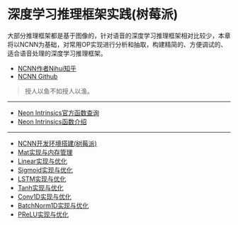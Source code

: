 # 深度学习推理框架实践(树莓派)

大部分推理框架都是基于图像的，针对语音的深度学习推理框架相对比较少，本章将以NCNN为基础，对常用OP实现进行分析和抽取，构建精简的、方便调试的、适合语音处理的深度学习推理框架。

- [NCNN作者Nihui知乎](https://www.zhihu.com/people/nihui-2)
- [NCNN Github](https://github.com/Tencent/ncnn)

> 授人以鱼不如授人以渔。

---

- [Neon Intrinsics官方函数查询](https://developer.arm.com/architectures/instruction-sets/intrinsics/)
- [Neon Intrinsics函数介绍](https://blog.csdn.net/baidu_37967613/article/details/75158610)

---

- [NCNN开发环境搭建(树莓派)](docs/深度学习推理框架实践(树莓派)/NCNN开发环境搭建(树莓派).md)
- [Mat实现与内存管理](docs/深度学习推理框架实践(树莓派)/Mat实现与内存管理.md)
- [Linear实现与优化](docs/深度学习推理框架实践(树莓派)/Linear实现与优化.md)
- [Sigmoid实现与优化](docs/深度学习推理框架实践(树莓派)/Sigmoid实现与优化.md)
- [LSTM实现与优化](docs/深度学习推理框架实践(树莓派)/LSTM实现与优化.md)
- [Tanh实现与优化](docs/深度学习推理框架实践(树莓派)/Tanh实现与优化.md)
- [Conv1D实现与优化](docs/深度学习推理框架实践(树莓派)/Conv1D实现与优化.md)
- [BatchNorm1D实现与优化](docs/深度学习推理框架实践(树莓派)/BatchNorm1D实现与优化.md)
- [PReLU实现与优化](docs/深度学习推理框架实践(树莓派)/PReLU实现与优化.md)

